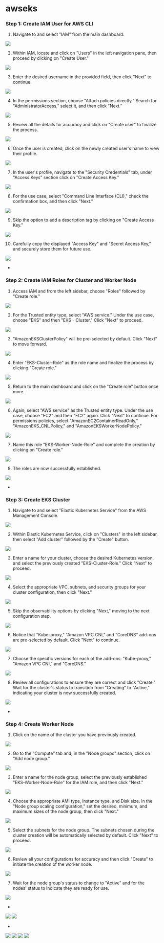 # awseks

### Step 1: Create IAM User for AWS CLI

1. Navigate to and select "IAM" from the main dashboard.

<img src="src/01.png"/>

2. Within IAM, locate and click on "Users" in the left navigation pane, then proceed by clicking on "Create User."

<img src="src/02.png"/>

3. Enter the desired username in the provided field, then click "Next" to continue.

<img src="src/03.png"/>

4. In the permissions section, choose "Attach policies directly." Search for "AdministratorAccess," select it, and then click "Next."

<img src="src/04.png"/>

5. Review all the details for accuracy and click on "Create user" to finalize the process.

<img src="src/05.png"/>

6. Once the user is created, click on the newly created user's name to view their profile.

<img src="src/06.png"/>

7. In the user's profile, navigate to the "Security Credentials" tab, under "Access Keys" section click on "Create Access Key."
 
<img src="src/07.png"/>

8. For the use case, select "Command Line Interface (CLI)," check the confirmation box, and then click "Next."
 
<img src="src/08.png"/>

9. Skip the option to add a description tag by clicking on "Create Access Key."
 
<img src="src/09.png"/>

10. Carefully copy the displayed "Access Key" and "Secret Access Key," and securely store them for future use.
 
<img src="src/10.png"/>

-

### Step 2: Create IAM Roles for Cluster and Worker Node

1. Access IAM and from the left sidebar, choose "Roles" followed by "Create role."

<img src="src/11.png"/>

2. For the Trusted entity type, select "AWS service." Under the use case, choose "EKS" and then "EKS - Cluster." Click "Next" to proceed.

<img src="src/12.png"/>

3. "AmazonEKSClusterPolicy" will be pre-selected by default. Click "Next" to move forward.

<img src="src/13.png"/>

4. Enter "EKS-Cluster-Role" as the role name and finalize the process by clicking "Create role."

<img src="src/14.png"/>

5. Return to the main dashboard and click on the "Create role" button once more.

<img src="src/15.png"/>

6. Again, select "AWS service" as the Trusted entity type. Under the use case, choose "EC2" and then "EC2" again. Click "Next" to continue. For permissions policies, select "AmazonEC2ContainerReadOnly," "AmazonEKS_CNI_Policy," and "AmazonEKSWorkerNodePolicy."

<img src="src/16.png"/>

7. Name this role "EKS-Worker-Node-Role" and complete the creation by clicking on "Create role."

<img src="src/17.png"/>

8. The roles are now successfully established.

<img src="src/18.png"/>


-

### Step 3: Create EKS Cluster

1. Navigate to and select "Elastic Kubernetes Service" from the AWS Management Console.

<img src="src/19.png"/>

2. Within Elastic Kubernetes Service, click on "Clusters" in the left sidebar, then select "Add cluster" followed by the "Create" button.

<img src="src/20.png"/>

3. Enter a name for your cluster, choose the desired Kubernetes version, and select the previously created "EKS-Cluster-Role." Click "Next" to proceed.

<img src="src/21.png"/>

4. Select the appropriate VPC, subnets, and security groups for your cluster configuration, then click "Next."

<img src="src/22.png"/>

5. Skip the observability options by clicking "Next," moving to the next configuration step.

<img src="src/23.png"/>

6. Notice that "Kube-proxy," "Amazon VPC CNI," and "CoreDNS" add-ons are pre-selected by default. Click "Next" to continue.

<img src="src/24.png"/>

7. Choose the specific versions for each of the add-ons: "Kube-proxy," "Amazon VPC CNI," and "CoreDNS."

<img src="src/25.png"/>

8. Review all configurations to ensure they are correct and click "Create." Wait for the cluster's status to transition from "Creating" to "Active," indicating your cluster is now successfully created.

<img src="src/26.png"/>

-
### Step 4: Create Worker Node

1. Click on the name of the cluster you have previously created.

<img src="src/27.png"/>

2. Go to the "Compute" tab and, in the "Node groups" section, click on "Add node group."

<img src="src/28.png"/>

3. Enter a name for the node group, select the previously established "EKS-Worker-Node-Role" for the IAM role, and then click "Next."

<img src="src/29.png"/>

4. Choose the appropriate AMI type, Instance type, and Disk size. In the "Node group scaling configuration," set the desired, minimum, and maximum sizes of the node group, then click "Next."

<img src="src/30.png"/>

5. Select the subnets for the node group. The subnets chosen during the cluster creation will be automatically selected by default. Click "Next" to proceed.

<img src="src/31.png"/>

6. Review all your configurations for accuracy and then click "Create" to initiate the creation of the worker node.

<img src="src/32.png"/>

7. Wait for the node group's status to change to "Active" and for the nodes' status to indicate they are ready for use.

<img src="src/33.png"/>


-


<img src="src/34.png"/>



<img src="src/35.png"/>



-

<img src="src/36.png"/>

<img src="src/37.png"/>

<img src="src/38.png"/>

<img src="src/39.png"/>
